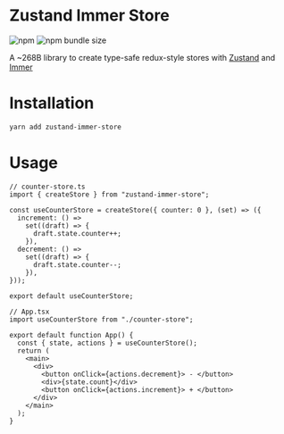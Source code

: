 # Zustand Immer Store

![npm](https://img.shields.io/npm/v/zustand-immer-store)
![npm bundle size](https://img.shields.io/bundlephobia/minzip/zustand-immer-store?style=flat)

A ~268B library to create type-safe redux-style stores with [Zustand](https://github.com/pmndrs/zustand) and [Immer](https://github.com/immerjs/immer)

# Installation

```bash
yarn add zustand-immer-store
```

# Usage

```tsx
// counter-store.ts
import { createStore } from "zustand-immer-store";

const useCounterStore = createStore({ counter: 0 }, (set) => ({
  increment: () =>
    set((draft) => {
      draft.state.counter++;
    }),
  decrement: () =>
    set((draft) => {
      draft.state.counter--;
    }),
}));

export default useCounterStore;
```

```tsx
// App.tsx
import useCounterStore from "./counter-store";

export default function App() {
  const { state, actions } = useCounterStore();
  return (
    <main>
      <div>
        <button onClick={actions.decrement}> - </button>
        <div>{state.count}</div>
        <button onClick={actions.increment}> + </button>
      </div>
    </main>
  );
}
```
